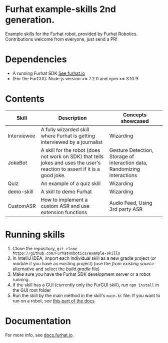 # Furhat example-skills 2nd generation.

Example skills for the Furhat robot, provided by Furhat Robotics. Contributions welcome from everyone, just send a PR!

# Dependencies

* A running Furhat SDK [See furhat.io](https://furhat.io)
* (For the FurGUI): Node.js version >= 7.2.0 and npm >= 3.10.9

# Contents

Skill                 | Description                                 | Concepts showcased
----------------------|---------------------------------------------|------------------------------------------------------
Interviewee | A fully wizarded skill where Furhat is getting interviewed by a journalist | Wizarding
JokeBot | A skill for the robot (does not work on SDK) that tells jokes and uses the user's reaction to assert if it is a good joke. | Gesture Detection, Storage of interaction data, Randomizing interactions
Quiz | An example of a quiz skill | Wizarding
demo-skill | A skill to demo Furhat | Wizarding
CustomASR | How to implement a custom ASR and use extension functions | Audio Feed, Using 3rd party ASR

# Running skills
1. Clone the repository, `git clone https://github.com/FurhatRobotics/example-skills`
2. In IntelliJ IDEA, import each individual skill as a new gradle project (or module if you have an existing project) (use the _from existing source_ alternative and select the _build.gradle_ file)
3. Make sure you have the Furhat SDK development server or a robot running.
4. If the skill has a GUI (currently only the FurGUI skill), run `npm install` in the GUI root folder
5. Run the skill by the main method in the skill's `main.kt` file. If you want to run on a robot, see [this part of the docs](https://docs.furhat.io/skills/#running-a-skill-on-a-robot)

# Documentation
For more info, see [docs.furhat.io](https://docs.furhat.io).
